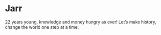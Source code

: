 # Jarr
22 years young, knowledge and money hungry as ever! Let’s make history, change the world one step at a time.
